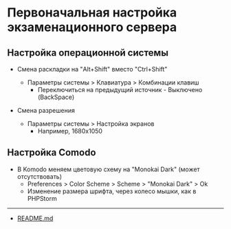 # Первоначальная настройка экзаменационного сервера

## Настройка операционной системы

- Смена раскладки на "Alt+Shift" вместо "Ctrl+Shift"
    - Параметры системы > Клавиатура > Комбинации клавиш
        - Переключиться на предыдущий источник - Выключено (BackSpace)

- Смена разрешения
    - Параметры системы > Настройка экранов
        - Например, 1680x1050
        
## Настройка Comodo

- В Komodo меняем цветовую схему на "Monokai Dark" (может отсутствовать)
    - Preferences > Color Scheme > Scheme > "Monokai Dark" > Ok
    - Изменение размера шрифта, через колесо мышки, как в PHPStorm           

____
* [README.md](../../README.md)